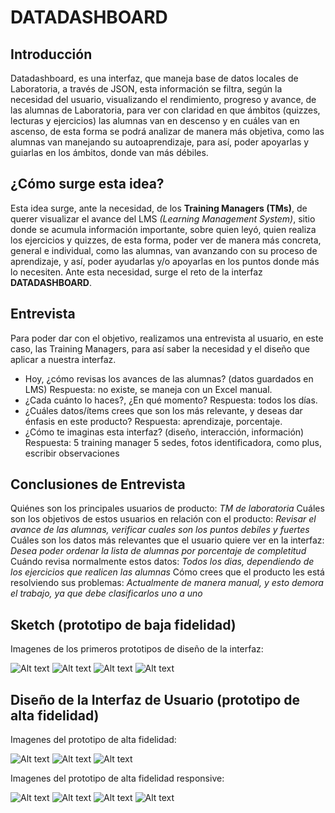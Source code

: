 # DATADASHBOARD

## Introducción

Datadashboard, es una interfaz, que maneja  base de datos locales de Laboratoria, a través de JSON, esta información se filtra, según la necesidad del usuario,  visualizando el rendimiento, progreso y avance, de las alumnas de Laboratoria, para ver  con claridad en que ámbitos (quizzes, lecturas y ejercicios) las alumnas van en descenso y en cuáles van en ascenso, de esta forma se podrá analizar de manera más objetiva, como las alumnas  van manejando su autoaprendizaje, para así,  poder apoyarlas y guiarlas en los ámbitos, donde van más débiles.

##  ¿Cómo surge esta idea?

Esta idea surge, ante la necesidad, de los  **Training Managers (TMs)**, de querer visualizar el avance del LMS    _(Learning Management System)_, sitio donde se acumula información importante, sobre quien leyó, quien realiza los ejercicios y quizzes, de esta forma, poder ver de manera más concreta, general e individual, como las alumnas, van avanzando con su proceso de aprendizaje, y así, poder ayudarlas y/o apoyarlas en los puntos donde más lo necesiten. Ante esta necesidad, surge el reto de la interfaz **DATADASHBOARD**.

## Entrevista

Para poder dar con el objetivo, realizamos una entrevista al usuario, en este caso, las Training Managers, para así saber la necesidad y el diseño que aplicar a nuestra interfaz.

* Hoy, ¿cómo revisas los avances de las alumnas? (datos guardados en LMS)
  Respuesta: no existe, se maneja con un Excel manual.
* ¿Cada cuánto lo haces?, ¿En qué momento?
  Respuesta: todos los días.
* ¿Cuáles datos/ítems crees que son los más relevante, y deseas dar énfasis en este producto?
  Respuesta: aprendizaje, porcentaje.
* ¿Cómo te imaginas esta interfaz? (diseño, interacción, información)
  Respuesta: 5 training manager 5 sedes, fotos identificadora, como plus, escribir observaciones

## Conclusiones de Entrevista

Quiénes son los principales usuarios de producto: *TM de laboratoria*
Cuáles son los objetivos de estos usuarios en relación con el producto: *Revisar el avance de las alumnas, verificar cuales son los puntos debiles y fuertes*
Cuáles son los datos más relevantes que el usuario quiere ver en la interfaz: *Desea poder ordenar la lista de alumnas por porcentaje de completitud*
Cuándo revisa normalmente estos datos: *Todos los dias, dependiendo de los ejercicios que realicen las alumnas*
Cómo crees que el producto les está resolviendo sus problemas: *Actualmente de manera manual, y esto demora el trabajo, ya que debe clasificarlos uno a uno*

## Sketch (prototipo de baja fidelidad)

Imagenes de los primeros prototipos de diseño de la interfaz:

![Alt text](src/UX/sketh-responsive2-.jpeg)
![Alt text](/src/UX/sketh-responsive2.jpeg)
![Alt text](/src/UX/sketch1-.jpeg)
![Alt text](/src/UX/sketch1.jpeg)

## Diseño de la Interfaz de Usuario (prototipo de alta fidelidad)

Imagenes del prototipo de alta fidelidad:

![Alt text](../src/UX/SKETCHA.png)
![Alt text](../src/UX/SKETCHB.png)
![Alt text](../src/UX/SKETCHC.png)

Imagenes del prototipo de alta fidelidad responsive:

![Alt text](../src/UX/sketcha1)
![Alt text](../src/UX/sketchb2)
![Alt text](../src/UX/sketchc3)
![Alt text](../src/UX/sketchd4)
